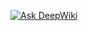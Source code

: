 [![Ask DeepWiki](https://deepwiki.com/badge.svg)](https://deepwiki.com/melek-jemili/Moteur_De_Matching_De_Nom)
